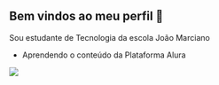## Bem vindos ao meu perfil 💙

Sou estudante de Tecnologia da escola João Marciano

- Aprendendo o conteúdo da Plataforma Alura

![](https://media1.tenor.com/m/pTPPHO2RdMsAAAAC/spongebob-patrick-star.gif)
